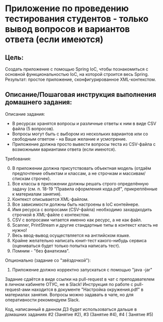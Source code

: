 <h1>Приложение по проведению тестирования студентов - только вывод вопросов и вариантов ответа (если имеются)</h1>

<h2>Цель:</h2>
<p>Создать приложение с помощью Spring IoC, чтобы познакомиться с основной функциональностью IoC, на которой строится весь Spring.
Результат: простое приложение, сконфигурированное XML-контекстом.</p>


<h2>Описание/Пошаговая инструкция выполнения домашнего задания:</h2>
<p>Описание задания:</p>
<ul>
<li>В ресурсах хранятся вопросы и различные ответы к ним в виде CSV файла (5 вопросов).</li>
<li>Вопросы могут быть с выбором из нескольких вариантов или со свободным ответом - на Ваше желание и усмотрение.</li>
<li>Приложение должна просто вывести вопросы теста из CSV-файла с возможными вариантами ответа (если имеются).</li>
</ul>
<p>Требования:</p>
<ol start="0">
<li>В приложении должна присутствовать объектная модель (отдаём предпочтение объектам и классам, а не строчкам и массивам/спискам строчек).</li>
<li>Все классы в приложении должны решать строго определённую задачу (см. п. 18-19 "Правила оформления кода.pdf",
прикреплённые к материалам занятия). </li>
<li>Контекст описывается XML-файлом.</li>
<li>Все зависимости должны быть настроены в IoC контейнере.</li>
<li>Имя ресурса с вопросами (CSV-файла) необходимо захардкодить строчкой в XML-файле с контекстом.</li>
<li>CSV с вопросами читается именно как ресурс, а не как файл.</li>
<li>Scanner, PrintStream и другие стандартные типы в контекст класть не нужно!</li>
<li>Весь ввод-вывод осуществляется на английском языке.</li>
<li>Крайне желательно написать юнит-тест какого-нибудь сервиса (оцениваться будет только попытка написать тест).</li>
<li>Помним - "без фанатизма".</li>
</ol>
<p>Опционально (задание со "звёздочкой"):</p>
<ol>
<li>Приложение должно корректно запускаться с помощью "java -jar"</li>
</ol>
<p>Задание сдаётся в виде ссылки на pull-request в чат с преподавателем в личном кабинете ОТУС, не в Slack!
Инструкция по работе с pull-request-ами находится в документе "Настройка окружения.pdf" в материалах занятия.
Вопросы можно задавать в чате, но для оперативности рекомендуем Slack.</p>
<p>Код, написанный в данном ДЗ будет использоваться дальше в домашних заданиях #2 (Занятие #2), #3 (Занятие #4), #4 (
Занятие #5)</p>
